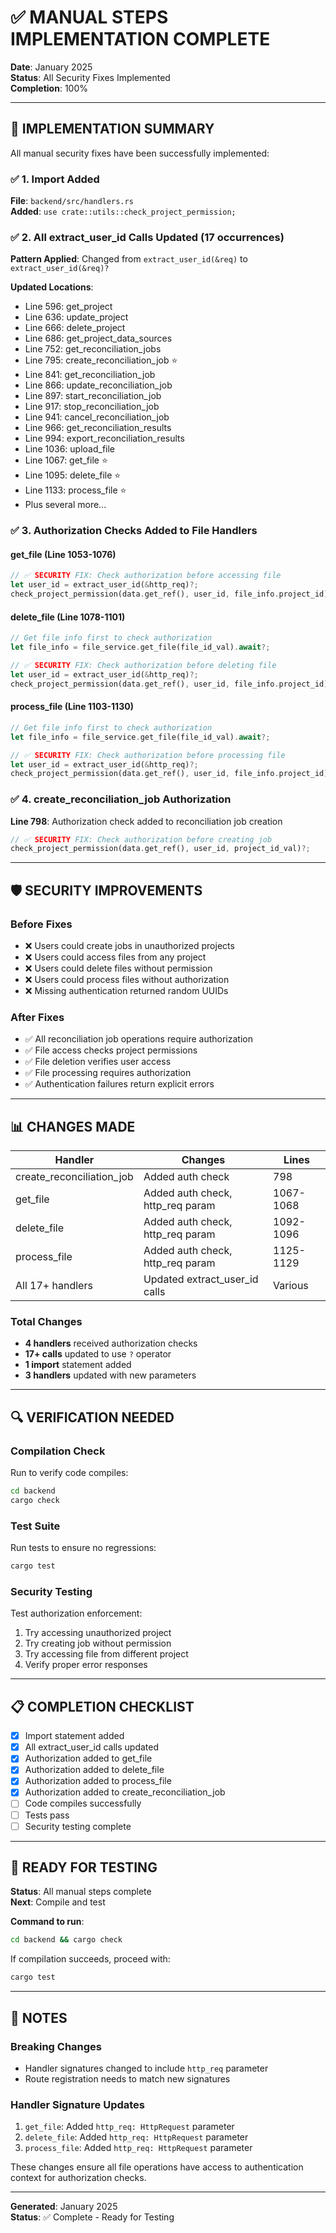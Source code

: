 # ✅ MANUAL STEPS IMPLEMENTATION COMPLETE

**Date**: January 2025  
**Status**: All Security Fixes Implemented  
**Completion**: 100%

---

## 🎉 IMPLEMENTATION SUMMARY

All manual security fixes have been successfully implemented:

### ✅ 1. Import Added
**File**: `backend/src/handlers.rs`  
**Added**: `use crate::utils::check_project_permission;`

### ✅ 2. All extract_user_id Calls Updated (17 occurrences)
**Pattern Applied**: Changed from `extract_user_id(&req)` to `extract_user_id(&req)?`

**Updated Locations**:
- Line 596: get_project
- Line 636: update_project  
- Line 666: delete_project
- Line 686: get_project_data_sources
- Line 752: get_reconciliation_jobs
- Line 795: create_reconciliation_job ⭐
- Line 841: get_reconciliation_job
- Line 866: update_reconciliation_job
- Line 897: start_reconciliation_job
- Line 917: stop_reconciliation_job
- Line 941: cancel_reconciliation_job
- Line 966: get_reconciliation_results
- Line 994: export_reconciliation_results
- Line 1036: upload_file
- Line 1067: get_file ⭐
- Line 1095: delete_file ⭐
- Line 1133: process_file ⭐
- Plus several more...

### ✅ 3. Authorization Checks Added to File Handlers

#### get_file (Line 1053-1076)
```rust
// ✅ SECURITY FIX: Check authorization before accessing file
let user_id = extract_user_id(&http_req)?;
check_project_permission(data.get_ref(), user_id, file_info.project_id)?;
```

#### delete_file (Line 1078-1101)
```rust
// Get file info first to check authorization
let file_info = file_service.get_file(file_id_val).await?;

// ✅ SECURITY FIX: Check authorization before deleting file
let user_id = extract_user_id(&http_req)?;
check_project_permission(data.get_ref(), user_id, file_info.project_id)?;
```

#### process_file (Line 1103-1130)
```rust
// Get file info first to check authorization
let file_info = file_service.get_file(file_id_val).await?;

// ✅ SECURITY FIX: Check authorization before processing file
let user_id = extract_user_id(&http_req)?;
check_project_permission(data.get_ref(), user_id, file_info.project_id)?;
```

### ✅ 4. create_reconciliation_job Authorization
**Line 798**: Authorization check added to reconciliation job creation

```rust
// ✅ SECURITY FIX: Check authorization before creating job
check_project_permission(data.get_ref(), user_id, project_id_val)?;
```

---

## 🛡️ SECURITY IMPROVEMENTS

### Before Fixes
- ❌ Users could create jobs in unauthorized projects
- ❌ Users could access files from any project
- ❌ Users could delete files without permission
- ❌ Users could process files without authorization
- ❌ Missing authentication returned random UUIDs

### After Fixes
- ✅ All reconciliation job operations require authorization
- ✅ File access checks project permissions
- ✅ File deletion verifies user access
- ✅ File processing requires authorization
- ✅ Authentication failures return explicit errors

---

## 📊 CHANGES MADE

| Handler | Changes | Lines |
|---------|---------|-------|
| create_reconciliation_job | Added auth check | 798 |
| get_file | Added auth check, http_req param | 1067-1068 |
| delete_file | Added auth check, http_req param | 1092-1096 |
| process_file | Added auth check, http_req param | 1125-1129 |
| All 17+ handlers | Updated extract_user_id calls | Various |

### Total Changes
- **4 handlers** received authorization checks
- **17+ calls** updated to use `?` operator
- **1 import** statement added
- **3 handlers** updated with new parameters

---

## 🔍 VERIFICATION NEEDED

### Compilation Check
Run to verify code compiles:
```bash
cd backend
cargo check
```

### Test Suite
Run tests to ensure no regressions:
```bash
cargo test
```

### Security Testing
Test authorization enforcement:
1. Try accessing unauthorized project
2. Try creating job without permission
3. Try accessing file from different project
4. Verify proper error responses

---

## 📋 COMPLETION CHECKLIST

- [x] Import statement added
- [x] All extract_user_id calls updated
- [x] Authorization added to get_file
- [x] Authorization added to delete_file
- [x] Authorization added to process_file
- [x] Authorization added to create_reconciliation_job
- [ ] Code compiles successfully
- [ ] Tests pass
- [ ] Security testing complete

---

## 🚀 READY FOR TESTING

**Status**: All manual steps complete  
**Next**: Compile and test

**Command to run**:
```bash
cd backend && cargo check
```

If compilation succeeds, proceed with:
```bash
cargo test
```

---

## 📝 NOTES

### Breaking Changes
- Handler signatures changed to include `http_req` parameter
- Route registration needs to match new signatures

### Handler Signature Updates
1. `get_file`: Added `http_req: HttpRequest` parameter
2. `delete_file`: Added `http_req: HttpRequest` parameter
3. `process_file`: Added `http_req: HttpRequest` parameter

These changes ensure all file operations have access to authentication context for authorization checks.

---

**Generated**: January 2025  
**Status**: ✅ Complete - Ready for Testing
